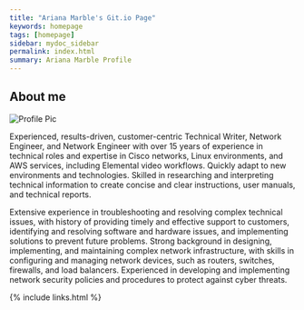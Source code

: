 ```yaml
---
title: "Ariana Marble's Git.io Page"
keywords: homepage
tags: [homepage]
sidebar: mydoc_sidebar
permalink: index.html
summary: Ariana Marble Profile
---
```


## About me

![Profile Pic]({{site.url}}{{site.baseurl}}/images/profile.jpg)

Experienced, results-driven, customer-centric Technical Writer, Network Engineer, and Network Engineer with over 15 years of experience in technical roles and expertise in Cisco networks, Linux environments, and AWS services, including Elemental video workflows. Quickly adapt to new environments and technologies. Skilled in researching and interpreting technical information to create concise and clear instructions, user manuals, and technical reports.

Extensive experience in troubleshooting and resolving complex technical issues, with history of providing timely and effective support to customers, identifying and resolving software and hardware issues, and implementing solutions to prevent future problems. Strong background in designing, implementing, and maintaining complex network infrastructure, with skills in configuring and managing network devices, such as routers, switches, firewalls, and load balancers. Experienced in developing and implementing network security policies and procedures to protect against cyber threats.

{% include links.html %}

